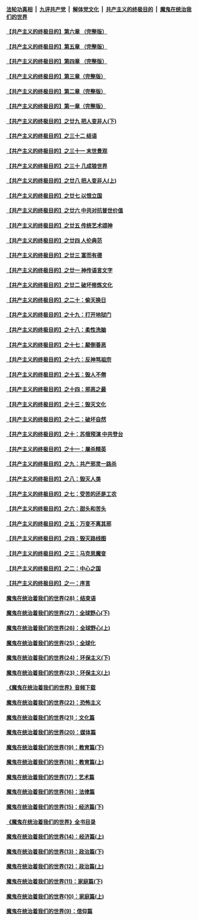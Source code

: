 ####  [法轮功真相](../../../../basic/blob/master/README.md?t=04280631) &nbsp;|&nbsp; [九评共产党](../../../../9ping.md/blob/master/README.md?t=04280631) &nbsp;|&nbsp; [解体党文化](../../../../jtdwh.md/blob/master/README.md?t=04280631)  &nbsp;|&nbsp; [共产主义的终极目的](../../../../gczydzjmd.md/blob/master/README.md?t=04280631) &nbsp;|&nbsp; [魔鬼在统治我们的世界](../../../../mgztzwmdsj.md/blob/master/README.md?t=04280631) 

#### [【共产主义的终极目的】第六章 （完整版）](../pages/nsc422/n11428913.md?t=04280631) 

#### [【共产主义的终极目的】第五章 （完整版）](../pages/nsc422/n11428912.md?t=04280631) 

#### [【共产主义的终极目的】第四章 （完整版）](../pages/nsc422/n11428907.md?t=04280631) 

#### [【共产主义的终极目的】第三章（完整版）](../pages/nsc422/n11428848.md?t=04280631) 

#### [【共产主义的终极目的】第二章（完整版）](../pages/nsc422/n11428831.md?t=04280631) 

#### [【共产主义的终极目的】第一章（完整版）](../pages/nsc422/n11417651.md?t=04280631) 

#### [【共产主义的终极目的】之廿九 把人变非人(下)](../pages/nsc422/n11344140.md?t=04280631) 

#### [【共产主义的终极目的】之三十二 结语](../pages/nsc422/n11360535.md?t=04280631) 

#### [【共产主义的终极目的】之三十一 末世景观](../pages/nsc422/n11351129.md?t=04280631) 

#### [【共产主义的终极目的】之三十 几成狼世界](../pages/nsc422/n11348280.md?t=04280631) 

#### [【共产主义的终极目的】之廿八 把人变非人(上)](../pages/nsc422/n11340492.md?t=04280631) 

#### [【共产主义的终极目的】之廿七 以恨立国](../pages/nsc422/n11336944.md?t=04280631) 

#### [【共产主义的终极目的】之廿六 中共对抗普世价值](../pages/nsc422/n11324785.md?t=04280631) 

#### [【共产主义的终极目的】之廿五 传统艺术颂神](../pages/nsc422/n11296396.md?t=04280631) 

#### [【共产主义的终极目的】之廿四 人伦典范](../pages/nsc422/n11296397.md?t=04280631) 

#### [【共产主义的终极目的】之廿三 富而有德](../pages/nsc422/n11283598.md?t=04280631) 

#### [【共产主义的终极目的】之廿一 神传语言文字](../pages/nsc422/n11263265.md?t=04280631) 

#### [【共产主义的终极目的】之廿二 破坏修炼文化](../pages/nsc422/n11245728.md?t=04280631) 

#### [【共产主义的终极目的】之二十：偷天换日](../pages/nsc422/n11238846.md?t=04280631) 

#### [【共产主义的终极目的】之十九：打开地狱门](../pages/nsc422/n11206376.md?t=04280631) 

#### [【共产主义的终极目的】之十八：柔性洗脑](../pages/nsc422/n11199994.md?t=04280631) 

#### [【共产主义的终极目的】之十七：颠倒善恶](../pages/nsc422/n11179782.md?t=04280631) 

#### [【共产主义的终极目的】之十六：反神骂祖宗](../pages/nsc422/n11166798.md?t=04280631) 

#### [【共产主义的终极目的】之十五：毁人不倦](../pages/nsc422/n11166792.md?t=04280631) 

#### [【共产主义的终极目的】之十四：邪恶之最](../pages/nsc422/n11150249.md?t=04280631) 

#### [【共产主义的终极目的】之十三：毁灭文化](../pages/nsc422/n11135227.md?t=04280631) 

#### [【共产主义的终极目的】之十二：破坏自然](../pages/nsc422/n11135214.md?t=04280631) 

#### [【共产主义的终极目的】之十：苏俄预演 中共登台](../pages/nsc422/n11118424.md?t=04280631) 

#### [【共产主义的终极目的】之十一：屠杀精英](../pages/nsc422/n11118442.md?t=04280631) 

#### [【共产主义的终极目的】之九：共产邪灵一路杀](../pages/nsc422/n11114139.md?t=04280631) 

#### [【共产主义的终极目的】之八：毁灭人类](../pages/nsc422/n11108503.md?t=04280631) 

#### [【共产主义的终极目的】之七：受苦的还是工农](../pages/nsc422/n11101809.md?t=04280631) 

#### [【共产主义的终极目的】之六：甜头和苦头](../pages/nsc422/n11096971.md?t=04280631) 

#### [【共产主义的终极目的】之五：万变不离其邪](../pages/nsc422/n11091285.md?t=04280631) 

#### [【共产主义的终极目的】之四：毁灭路线图](../pages/nsc422/n11086284.md?t=04280631) 

#### [【共产主义的终极目的】之三：马克思魔变](../pages/nsc422/n11061941.md?t=04280631) 

#### [【共产主义的终极目的】之二：中心之国](../pages/nsc422/n11047728.md?t=04280631) 

#### [【共产主义的终极目的】之一：序言](../pages/nsc422/n11086077.md?t=04280631) 

#### [魔鬼在统治着我们的世界(28)：结束语](../pages/nsc422/n10936246.md?t=04280631) 

#### [魔鬼在统治着我们的世界(27)：全球野心(下)](../pages/nsc422/n10928319.md?t=04280631) 

#### [魔鬼在统治着我们的世界(26)：全球野心(上)](../pages/nsc422/n10900318.md?t=04280631) 

#### [魔鬼在统治着我们的世界(25)：全球化](../pages/nsc422/n10788205.md?t=04280631) 

#### [魔鬼在统治着我们的世界(24)：环保主义(下)](../pages/nsc422/n10695307.md?t=04280631) 

#### [魔鬼在统治着我们的世界(23)：环保主义(上)](../pages/nsc422/n10688613.md?t=04280631) 

#### [《魔鬼在统治着我们的世界》音频下载](../pages/nsc422/n10635553.md?t=04280631) 

#### [魔鬼在统治着我们的世界(22)：恐怖主义](../pages/nsc422/n10614727.md?t=04280631) 

#### [魔鬼在统治着我们的世界(21)：文化篇](../pages/nsc422/n10597706.md?t=04280631) 

#### [魔鬼在统治着我们的世界(20)：媒体篇](../pages/nsc422/n10586579.md?t=04280631) 

#### [魔鬼在统治着我们的世界(19)：教育篇(下)](../pages/nsc422/n10564808.md?t=04280631) 

#### [魔鬼在统治着我们的世界(18)：教育篇(上)](../pages/nsc422/n10526970.md?t=04280631) 

#### [魔鬼在统治着我们的世界(17)：艺术篇](../pages/nsc422/n10499093.md?t=04280631) 

#### [魔鬼在统治着我们的世界(16)：法律篇](../pages/nsc422/n10485969.md?t=04280631) 

#### [魔鬼在统治着我们的世界(15)：经济篇(下)](../pages/nsc422/n10469975.md?t=04280631) 

#### [《魔鬼在统治着我们的世界》全书目录](../pages/nsc422/n10464261.md?t=04280631) 

#### [魔鬼在统治着我们的世界(14)：经济篇(上)](../pages/nsc422/n10457370.md?t=04280631) 

#### [魔鬼在统治着我们的世界(13)：政治篇(下)](../pages/nsc422/n10448270.md?t=04280631) 

#### [魔鬼在统治着我们的世界(12)：政治篇(上)](../pages/nsc422/n10444576.md?t=04280631) 

#### [魔鬼在统治着我们的世界(11)：家庭篇(下)](../pages/nsc422/n10440961.md?t=04280631) 

#### [魔鬼在统治着我们的世界(10)：家庭篇(上)](../pages/nsc422/n10435448.md?t=04280631) 

#### [魔鬼在统治着我们的世界(9)：信仰篇](../pages/nsc422/n10432159.md?t=04280631) 

